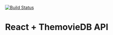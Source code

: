 [![Build Status](https://travis-ci.com/caocmai/react-themoviedb.svg?branch=main)](https://travis-ci.org/caocmai/react-themoviedb)
# React + ThemovieDB API 

